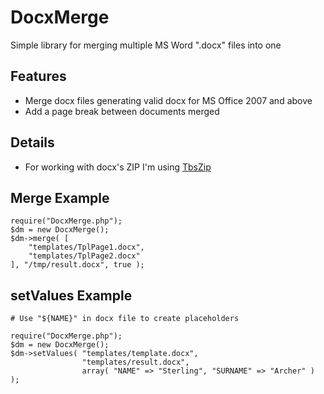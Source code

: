 DocxMerge
=========

Simple library for merging multiple MS Word ".docx" files into one

Features
--------

+ Merge docx files generating valid docx for MS Office 2007 and above
+ Add a page break between documents merged

Details
-------

+ For working with docx's ZIP I'm using [TbsZip](http://www.tinybutstrong.com/apps/tbszip/tbszip_help.html)

Merge Example
-------------

	require("DocxMerge.php");
	$dm = new DocxMerge();
	$dm->merge( [
        "templates/TplPage1.docx",
        "templates/TplPage2.docx"
    ], "/tmp/result.docx", true );


setValues Example
-----------------

	# Use "${NAME}" in docx file to create placeholders

	require("DocxMerge.php");
	$dm = new DocxMerge();
	$dm->setValues( "templates/template.docx",
                    "templates/result.docx",
    				array( "NAME" => "Sterling", "SURNAME" => "Archer" ) );
